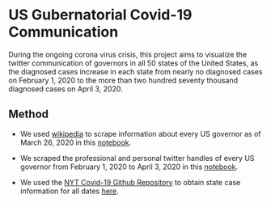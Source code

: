 # US Gubernatorial Covid-19 Communication

<p> During the ongoing corona virus crisis, this project aims to visualize the twitter communication of governors in all 50 states of the United States, as the diagnosed cases increase in each state from nearly no diagnosed cases on February 1, 2020 to the more than two hundred seventy thousand diagnosed cases on April 3, 2020. </p>

## Method

  - <p> We used <a href="https://simple.wikipedia.org/wiki/List_of_United_States_governors">wikipedia</a> to scrape information about every US governor as of March 26, 2020 in this <a href="https://github.com/tedi529/Covid-Communication/blob/master/analysis/Governors%20Scraper.ipynb">notebook</a>.</p>
  - <p> We scraped the professional and personal twitter handles of every US governor from February 1, 2020 to April 3, 2020 in this <a href="https://github.com/tedi529/Project-CovidCommunication/blob/master/analysis/Tweet_Scraper_Final.ipynb">notebook</a>.</p>
  - <p> We used the <a href="https://github.com/nytimes/covid-19-data">NYT Covid-19 Github Repository</a> to obtain state case information  for all dates <a href="https://github.com/tedi529/Covid-Communication/blob/master/analysis/Case_Count_Scraper.ipynb">here</a>.</p>
